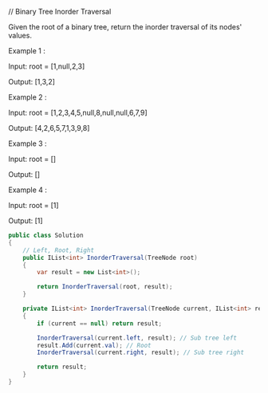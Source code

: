 // Binary Tree Inorder Traversal

Given the root of a binary tree, return the inorder traversal of its nodes' values.

Example 1 :

Input: root = [1,null,2,3]

Output: [1,3,2]


Example 2 :

Input: root = [1,2,3,4,5,null,8,null,null,6,7,9]

Output: [4,2,6,5,7,1,3,9,8]


Example 3 :

Input: root = []

Output: []


Example 4 :

Input: root = [1]

Output: [1]


```cs
public class Solution
{
    // Left, Root, Right
	public IList<int> InorderTraversal(TreeNode root)
	{
		var result = new List<int>();

		return InorderTraversal(root, result);
	}

	private IList<int> InorderTraversal(TreeNode current, IList<int> result)
	{
		if (current == null) return result;

		InorderTraversal(current.left, result); // Sub tree left
		result.Add(current.val); // Root
		InorderTraversal(current.right, result); // Sub tree right

		return result;
	}
}
```

